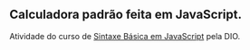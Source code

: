 ## Calculadora padrão feita em JavaScript.
Atividade do curso de [Sintaxe Básica em JavaScript](https://www.dio.me/courses/sintaxe-basica-em-javascript) pela DIO.